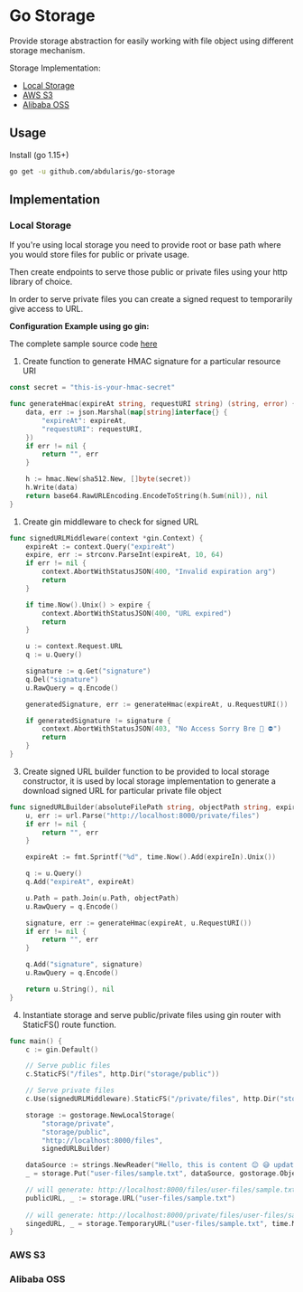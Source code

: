 # Go Storage

Provide storage abstraction for easily working with file object using different storage mechanism.

Storage Implementation:
- [Local Storage](#local-storage)
- [AWS S3](#aws-s3)
- [Alibaba OSS](#alibaba-oss)

## Usage

Install (go 1.15+)
```sh
go get -u github.com/abdularis/go-storage
```

## Implementation

### Local Storage

If you're using local storage you need to provide root or base path where you would store files for public or private usage.

Then create endpoints to 
serve those public or private files using your http library of choice.

In order to serve private files you can create a signed request to temporarily give access to URL.

**Configuration Example using go gin:**

The complete sample source code [here](https://github.com/abdularis/go-storage-sample)

1. Create function to generate HMAC signature for a particular resource URI
```go
const secret = "this-is-your-hmac-secret"

func generateHmac(expireAt string, requestURI string) (string, error) {
	data, err := json.Marshal(map[string]interface{} {
		"expireAt": expireAt,
		"requestURI": requestURI,
	})
	if err != nil {
		return "", err
	}

	h := hmac.New(sha512.New, []byte(secret))
	h.Write(data)
	return base64.RawURLEncoding.EncodeToString(h.Sum(nil)), nil
}
```

1. Create gin middleware to check for signed URL
```go
func signedURLMiddleware(context *gin.Context) {
	expireAt := context.Query("expireAt")
	expire, err := strconv.ParseInt(expireAt, 10, 64)
	if err != nil {
		context.AbortWithStatusJSON(400, "Invalid expiration arg")
		return
	}

	if time.Now().Unix() > expire {
		context.AbortWithStatusJSON(400, "URL expired")
		return
	}

	u := context.Request.URL
	q := u.Query()

	signature := q.Get("signature")
	q.Del("signature")
	u.RawQuery = q.Encode()

	generatedSignature, err := generateHmac(expireAt, u.RequestURI())

	if generatedSignature != signature {
		context.AbortWithStatusJSON(403, "No Access Sorry Bre 🤚 ⛔")
		return
	}
}
```

3. Create signed URL builder function to be provided to local storage constructor, it is used by local storage implementation
to generate a download signed URL for particular private file object
```go
func signedURLBuilder(absoluteFilePath string, objectPath string, expireIn time.Duration) (string, error) {
	u, err := url.Parse("http://localhost:8000/private/files")
	if err != nil {
		return "", err
	}

	expireAt := fmt.Sprintf("%d", time.Now().Add(expireIn).Unix())

	q := u.Query()
	q.Add("expireAt", expireAt)

	u.Path = path.Join(u.Path, objectPath)
	u.RawQuery = q.Encode()

	signature, err := generateHmac(expireAt, u.RequestURI())
	if err != nil {
		return "", err
	}

	q.Add("signature", signature)
	u.RawQuery = q.Encode()

	return u.String(), nil
}
```

4. Instantiate storage and serve public/private files using gin router with StaticFS() route function.
```go
func main() {
	c := gin.Default()

	// Serve public files
	c.StaticFS("/files", http.Dir("storage/public"))

	// Serve private files
	c.Use(signedURLMiddleware).StaticFS("/private/files", http.Dir("storage/private"))

	storage := gostorage.NewLocalStorage(
		"storage/private",
		"storage/public",
		"http://localhost:8000/files",
		signedURLBuilder)

	dataSource := strings.NewReader("Hello, this is content 😊 😅 updated")
	_ = storage.Put("user-files/sample.txt", dataSource, gostorage.ObjectPublicRead)

	// will generate: http://localhost:8000/files/user-files/sample.txt
	publicURL, _ := storage.URL("user-files/sample.txt")
	
	// will generate: http://localhost:8000/private/files/user-files/sample.txt?expireAt=1619449697&signature=JB9d6dFOPhVLzp83EIkws2UGWMQqvnTnMGXDVY9HTZKb92TpI7K2UeocO4xgxQyhBtgeFfVMfz-NCjBB3Aeuxw
	singedURL, _ = storage.TemporaryURL("user-files/sample.txt", time.Minute)
}
```

### AWS S3

### Alibaba OSS